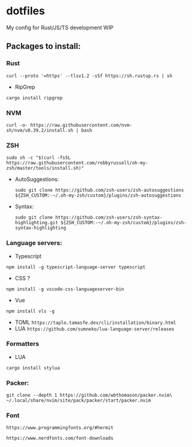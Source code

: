 # dotfiles

My config for Rust/JS/TS development
WIP

## Packages to install:

### Rust
```
curl --proto '=https' --tlsv1.2 -sSf https://sh.rustup.rs | sh
```
- RipGrep
```
cargo install ripgrep
```

### NVM
```
curl -o- https://raw.githubusercontent.com/nvm-sh/nvm/v0.39.2/install.sh | bash
```
### ZSH

```
sudo sh -c "$(curl -fsSL https://raw.githubusercontent.com/robbyrussell/oh-my-zsh/master/tools/install.sh)"
```

- AutoSuggestions:
  ```
  sudo git clone https://github.com/zsh-users/zsh-autosuggestions ${ZSH_CUSTOM:-~/.oh-my-zsh/custom}/plugins/zsh-autosuggestions
  ```
- Syntax:
  ```
  sudo git clone https://github.com/zsh-users/zsh-syntax-highlighting.git ${ZSH_CUSTOM:-~/.oh-my-zsh/custom}/plugins/zsh-syntax-highlighting
  ```

### Language servers:

- Typescript

```
npm install -g typescript-language-server typescript
```

- CSS ?

```
npm install -g vscode-css-languageserver-bin
```

- Vue

```
npm install vls -g
```

- TOML
  `https://taplo.tamasfe.dev/cli/installation/binary.html`
- LUA
  `https://github.com/sumneko/lua-language-server/releases`

### Formatters

- LUA

```
cargo install stylua
```

### Packer:

```
git clone --depth 1 https://github.com/wbthomason/packer.nvim\
~/.local/share/nvim/site/pack/packer/start/packer.nvim
```

### Font
```https://www.programmingfonts.org/#hermit```

```
https://www.nerdfonts.com/font-downloads
```

